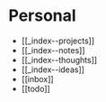 # Personal

- [[_index--projects]]
- [[_index--notes]]
- [[_index--thoughts]]
- [[_index--ideas]]
- [[inbox]]
- [[todo]]
